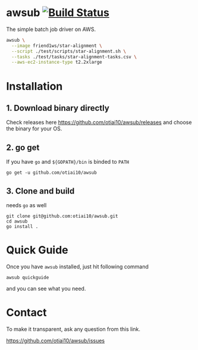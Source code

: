 # awsub [![Build Status](https://travis-ci.org/otiai10/awsub.svg?branch=master)](https://travis-ci.org/otiai10/awsub)

The simple batch job driver on AWS.

```sh
awsub \
  --image friend1ws/star-alignment \
  --script ./test/scripts/star-alignment.sh \
  --tasks ./test/tasks/star-alignment-tasks.csv \
  --aws-ec2-instance-type t2.2xlarge
```

# Installation

## 1. Download binary directly

Check releases here https://github.com/otiai10/awsub/releases and choose the binary for your OS.

## 2. go get

If you have `go` and `${GOPATH}/bin` is binded to `PATH`

```
go get -u github.com/otiai10/awsub
```

## 3. Clone and build

needs `go` as well

```
git clone git@github.com:otiai10/awsub.git
cd awsub
go install .
```

# Quick Guide

Once you have `awsub` installed, just hit following command

```
awsub quickguide
```

and you can see what you need.

# Contact

To make it transparent, ask any question from this link.

https://github.com/otiai10/awsub/issues
